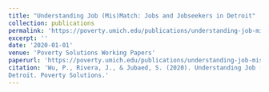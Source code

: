 ```yaml
---
title: "Understanding Job (Mis)Match: Jobs and Jobseekers in Detroit"
collection: publications
permalink: 'https://poverty.umich.edu/publications/understanding-job-mismatch-jobs-and-jobseekers-in-detroit/'
excerpt: ''
date: '2020-01-01'
venue: 'Poverty Solutions Working Papers'
paperurl: 'https://poverty.umich.edu/publications/understanding-job-mismatch-jobs-and-jobseekers-in-detroit/'
citation: 'Wu, P., Rivera, J., & Jubaed, S. (2020). Understanding Job (Mis)Match: Jobs and Jobseekers in
Detroit. Poverty Solutions.'
---
```


